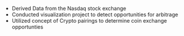 - Derived Data from the Nasdaq stock exchange
- Conducted visualization project to detect opportunities for arbitrage
- Utilized concept of Crypto pairings to determine coin exchange opportunties
